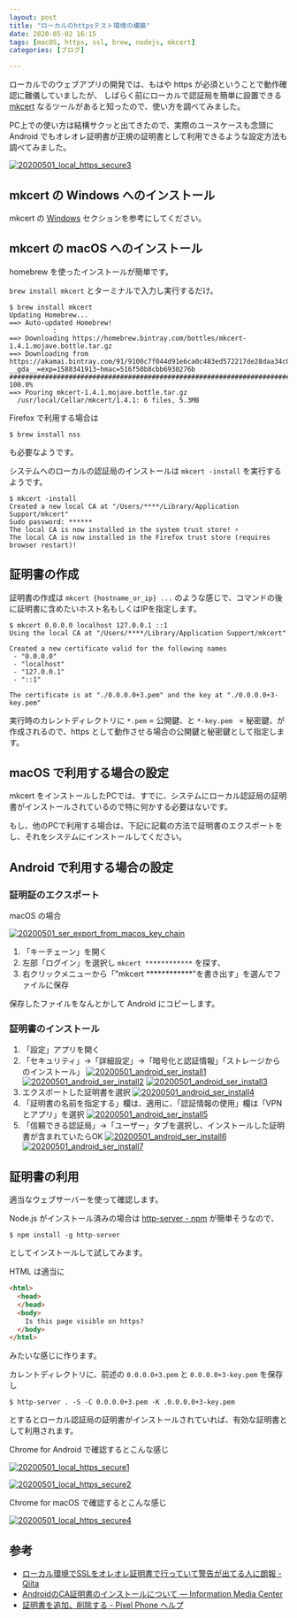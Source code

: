```yaml
---
layout: post
title: "ローカルのhttpsテスト環境の構築"
date: 2020-05-02 16:15
tags: [macOS, https, ssl, brew, nodejs, mkcert]
categories: [ブログ]

---
```


ローカルでのウェブアプリの開発では、もはや https が必須ということで動作確認に難儀していましたが、
しばらく前にローカルで認証局を簡単に設置できる [mkcert](https://github.com/FiloSottile/mkcert) なるツールがあると知ったので、使い方を調べてみました。

PC上での使い方は結構サクッと出てきたので、実際のユースケースも念頭に Android でもオレオレ証明書が正規の証明書として利用できるような設定方法も調べてみました。

[<img src="{{ thumbnail('/images/20200501_local_https_secure3.png', 640, 640) }}" alt="20200501_local_https_secure3">](/images/20200501_local_https_secure3.png)

## mkcert の Windows へのインストール

mkcert の [Windows](https://github.com/FiloSottile/mkcert#windows) セクションを参考にしてください。

## mkcert の macOS へのインストール

homebrew を使ったインストールが簡単です。

`brew install mkcert` とターミナルで入力し実行するだけ。

```console
$ brew install mkcert
Updating Homebrew...
==> Auto-updated Homebrew!
           :
==> Downloading https://homebrew.bintray.com/bottles/mkcert-1.4.1.mojave.bottle.tar.gz
==> Downloading from https://akamai.bintray.com/91/9100c7f044d91e6ca0c483ed572217de28daa34c04fa6e2a130116175ba162e9?__gda__=exp=1588341913~hmac=516f50b8cbb6930276b
######################################################################## 100.0%
==> Pouring mkcert-1.4.1.mojave.bottle.tar.gz
  /usr/local/Cellar/mkcert/1.4.1: 6 files, 5.3MB
```

Firefox で利用する場合は

```console
$ brew install nss
```

も必要なようです。

システムへのローカルの認証局のインストールは `mkcert -install` を実行するようです。

```console
$ mkcert -install
Created a new local CA at "/Users/****/Library/Application Support/mkcert" 
Sudo password: ******
The local CA is now installed in the system trust store! ⚡️
The local CA is now installed in the Firefox trust store (requires browser restart)! 
```

## 証明書の作成

証明書の作成は `mkcert {hostname_or_ip} ...` のような感じで、コマンドの後に証明書に含めたいホスト名もしくはIPを指定します。

```console
$ mkcert 0.0.0.0 localhost 127.0.0.1 ::1
Using the local CA at "/Users/****/Library/Application Support/mkcert" 

Created a new certificate valid for the following names 
 - "0.0.0.0"
 - "localhost"
 - "127.0.0.1"
 - "::1"

The certificate is at "./0.0.0.0+3.pem" and the key at "./0.0.0.0+3-key.pem" 
```

実行時のカレントディレクトリに `*.pem` = 公開鍵、と `*-key.pem ` = 秘密鍵、が作成されるので、https として動作させる場合の公開鍵と秘密鍵として指定します。

## macOS で利用する場合の設定

mkcert をインストールしたPCでは、すでに、システムにローカル認証局の証明書がインストールされているので特に何かする必要はないです。

もし、他のPCで利用する場合は、下記に記載の方法で証明書のエクスポートをし、それをシステムにインストールしてください。

## Android で利用する場合の設定

### 証明証のエクスポート

macOS の場合

[<img src="{{ thumbnail('/images/20200501_ser_export_from_macos_key_chain.png', 320, 320) }}" alt="20200501_ser_export_from_macos_key_chain">](/images/20200501_ser_export_from_macos_key_chain.png)

1. 「キーチェーン」を開く
2. 左部「ログイン」を選択し `mkcert ************` を探す、
3. 右クリックメニューから「"mkcert ************"を書き出す」を選んでファイルに保存

保存したファイルをなんとかして Android にコピーします。

### 証明書のインストール

1. 「設定」アプリを開く
2. 「セキュリティ」→「詳細設定」→「暗号化と認証情報」「ストレージからのインストール」 
   [<img src="{{ thumbnail('/images/20200501_android_ser_install1.png', 320, 320) }}" alt="20200501_android_ser_install1">](/images/20200501_android_ser_install1.png) 
   [<img src="{{ thumbnail('/images/20200501_android_ser_install2.png', 320, 320) }}" alt="20200501_android_ser_install2">](/images/20200501_android_ser_install2.png) 
   [<img src="{{ thumbnail('/images/20200501_android_ser_install3.png', 320, 320) }}" alt="20200501_android_ser_install3">](/images/20200501_android_ser_install3.png) 
3. エクスポートした証明書を選択
   [<img src="{{ thumbnail('/images/20200501_android_ser_install4.png', 320, 320) }}" alt="20200501_android_ser_install4">](/images/20200501_android_ser_install4.png) 
4. 「証明書の名前を指定する」欄は、適用に、「認証情報の使用」欄は「VPNとアプリ」を選択 
   [<img src="{{ thumbnail('/images/20200501_android_ser_install5.png', 320, 320) }}" alt="20200501_android_ser_install5">](/images/20200501_android_ser_install5.png)
5. 「信頼できる認証局」→「ユーザー」タブを選択し、インストールした証明書が含まれていたらOK 
   [<img src="{{ thumbnail('/images/20200501_android_ser_install6.png', 320, 320) }}" alt="20200501_android_ser_install6">](/images/20200501_android_ser_install6.png) 
   [<img src="{{ thumbnail('/images/20200501_android_ser_install7.png', 320, 320) }}" alt="20200501_android_ser_install7">](/images/20200501_android_ser_install7.png)

## 証明書の利用

適当なウェブサーバーを使って確認します。

Node.js がインストール済みの場合は [http-server - npm](https://www.npmjs.com/package/http-server) が簡単そうなので、

```console
$ npm install -g http-server
```

としてインストールして試してみます。

HTML は適当に

```html
<html>
  <head>
  </head>
  <body>
    Is this page visible on https?
  </body>
</html>
```

みたいな感じに作ります。

カレントディレクトリに、前述の `0.0.0.0+3.pem` と `0.0.0.0+3-key.pem` を保存し

```console
$ http-server . -S -C 0.0.0.0+3.pem -K .0.0.0.0+3-key.pem
```

とするとローカル認証局の証明書がインストールされていれば、有効な証明書として利用されます。

Chrome for Android で確認するとこんな感じ

[<img src="{{ thumbnail('/images/20200501_local_https_secure1.png', 320, 320) }}" alt="20200501_local_https_secure1">](/images/20200501_local_https_secure1.png)

[<img src="{{ thumbnail('/images/20200501_local_https_secure2.png', 320, 320) }}" alt="20200501_local_https_secure2">](/images/20200501_local_https_secure2.png)

Chrome for macOS で確認するとこんな感じ

[<img src="{{ thumbnail('/images/20200501_local_https_secure4.png', 320, 320) }}" alt="20200501_local_https_secure4">](/images/20200501_local_https_secure4.png)


## 参考

* [ローカル環境でSSLをオレオレ証明書で行っていて警告が出てる人に朗報 - Qiita](https://qiita.com/walkers/items/b90a97a99bbb27f6550f)
* [AndroidのCA証明書のインストールについて — Information Media Center](https://www.media.hiroshima-u.ac.jp/services/hinet/android-ca2)
* [証明書を追加、削除する - Pixel Phone ヘルプ](https://support.google.com/pixelphone/answer/2844832?hl=ja&visit_id=637239419312335821-3938346748&rd=1)
